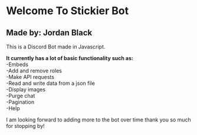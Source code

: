 # Welcome To Stickier Bot
## Made by: Jordan Black

This is a Discord Bot made in Javascript. 

**It currently has a lot of basic functionality such as:**\
-Embeds\
-Add and remove roles\
-Make API requests\
-Read and write data from a json file\
-Display images\
-Purge chat\
-Pagination\
-Help

I am looking forward to adding more to the bot over time thank you so much for stopping by!
